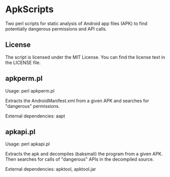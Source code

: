 # ApkScripts

Two perl scripts for static analysis of Android app files (APK) to find potentially dangerous permissions and API calls.

## License

The script is licensed under the MIT License. You can find the license text in the LICENSE file.

## apkperm.pl

Usage: perl apkperm.pl <apk-file>

Extracts the AndroidManifest.xml from a given APK and searches for "dangerous" permissions.

External dependencies: aapt

## apkapi.pl

Usage: perl apkapi.pl <apk-file>

Extracts the apk and decompiles (baksmali) the program from a given APK. Then searches for calls of "dangerous" APIs in the decompiled source.

External dependencies: apktool, apktool.jar
